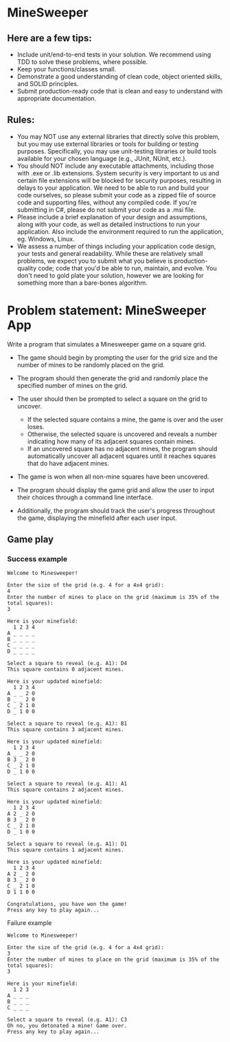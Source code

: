 # MineSweeper

## Here are a few tips:
- Include unit/end-to-end tests in your solution. We recommend using TDD to solve these problems, where possible.
- Keep your functions/classes small.
- Demonstrate a good understanding of clean code, object oriented skills, and SOLID principles.
- Submit production-ready code that is clean and easy to understand with appropriate documentation.

## Rules:
- You may NOT use any external libraries that directly solve this problem, but you may use external libraries or tools for building or testing purposes. Specifically, you may use unit-testing libraries or build tools available for your chosen language (e.g., JUnit, NUnit, etc.).
- You should NOT include any executable attachments, including those with .exe or .lib extensions. System security is very important to us and certain file extensions will be blocked for security purposes, resulting in delays to your application. We need to be able to run and build your code ourselves, so please submit your code as a zipped file of source code and supporting files, without any compiled code. If you're submitting in C#, please do not submit your code as a .msi file.
- Please include a brief explanation of your design and assumptions, along with your code, as well as detailed instructions to run your application. Also include the environment required to run the application, eg. Windows, Linux.
- We assess a number of things including your application code design, your tests and general readability. While these are relatively small problems, we expect you to submit what you believe is production-quality code; code that you'd be able to run, maintain, and evolve. You don't need to gold plate your solution, however we are looking for something more than a bare-bones algorithm.

# Problem statement: MineSweeper App
Write a program that simulates a Minesweeper game on a square grid. 

- The game should begin by prompting the user for the grid size and the number of mines to be randomly placed on the grid. 

- The program should then generate the grid and randomly place the specified number of mines on the grid. 

- The user should then be prompted to select a square on the grid to uncover. 
  - If the selected square contains a mine, the game is over and the user loses. 
  - Otherwise, the selected square is uncovered and reveals a number indicating how many of its adjacent squares contain mines. 
  - If an uncovered square has no adjacent mines, the program should automatically uncover all adjacent squares until it reaches squares that do have adjacent mines. 

- The game is won when all non-mine squares have been uncovered.

- The program should display the game grid and allow the user to input their choices through a command line interface. 

- Additionally, the program should track the user's progress throughout the game, displaying the minefield after each user input.

## Game play

### Success example
```
Welcome to Minesweeper!

Enter the size of the grid (e.g. 4 for a 4x4 grid): 
4
Enter the number of mines to place on the grid (maximum is 35% of the total squares): 
3

Here is your minefield:
  1 2 3 4
A _ _ _ _
B _ _ _ _
C _ _ _ _
D _ _ _ _

Select a square to reveal (e.g. A1): D4
This square contains 0 adjacent mines. 

Here is your updated minefield:
  1 2 3 4
A _ _ 2 0
B _ _ 2 0
C _ 2 1 0
D _ 1 0 0

Select a square to reveal (e.g. A1): B1
This square contains 3 adjacent mines. 

Here is your updated minefield:
  1 2 3 4
A _ _ 2 0
B 3 _ 2 0
C _ 2 1 0
D _ 1 0 0

Select a square to reveal (e.g. A1): A1
This square contains 2 adjacent mines. 

Here is your updated minefield:
  1 2 3 4
A 2 _ 2 0
B 3 _ 2 0
C _ 2 1 0
D _ 1 0 0

Select a square to reveal (e.g. A1): D1
This square contains 1 adjacent mines. 

Here is your updated minefield:
  1 2 3 4
A 2 _ 2 0
B 3 _ 2 0
C _ 2 1 0
D 1 1 0 0

Congratulations, you have won the game!
Press any key to play again...
```
Failure example
```
Welcome to Minesweeper!

Enter the size of the grid (e.g. 4 for a 4x4 grid): 
3
Enter the number of mines to place on the grid (maximum is 35% of the total squares): 
3

Here is your minefield:
  1 2 3
A _ _ _
B _ _ _
C _ _ _

Select a square to reveal (e.g. A1): C3
Oh no, you detonated a mine! Game over.
Press any key to play again...
```